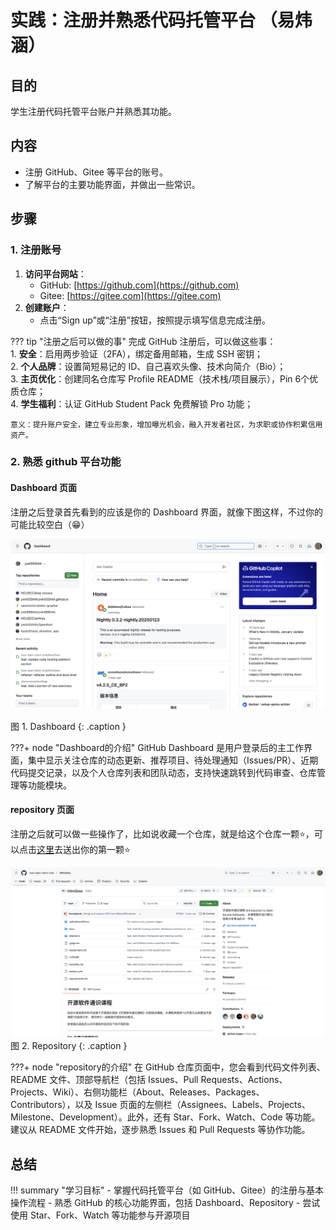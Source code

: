 # 实践：注册并熟悉代码托管平台 （易炜涵）

## 目的

学生注册代码托管平台账户并熟悉其功能。

## 内容

- 注册 GitHub、Gitee 等平台的账号。
- 了解平台的主要功能界面，并做出一些常识。

## 步骤

### 1. 注册账号

1. **访问平台网站**：
   - GitHub: [https://github.com](https://github.com)
   - Gitee: [https://gitee.com](https://gitee.com)
2. **创建账户**：
   - 点击“Sign up”或“注册”按钮，按照提示填写信息完成注册。

??? tip "注册之后可以做的事"
    完成 GitHub 注册后，可以做这些事：  
    1. **安全**：启用两步验证（2FA），绑定备用邮箱，生成 SSH 密钥；  
    2. **个人品牌**：设置简短易记的 ID、自己喜欢头像、技术向简介（Bio）；  
    3. **主页优化**：创建同名仓库写 Profile README（技术栈/项目展示），Pin 6个优质仓库；  
    4. **学生福利**：认证 GitHub Student Pack 免费解锁 Pro 功能；  

    意义：提升账户安全，建立专业形象，增加曝光机会，融入开发者社区，为求职或协作积累信用资产。

### 2. 熟悉 github 平台功能

#### Dashboard 页面

注册之后登录首先看到的应该是你的 Dashboard 界面，就像下图这样，不过你的可能比较空白（😁）

![Dashboard](../../../assets/Dashborad.png)

图 1. Dashboard
{: .caption }

???+ node "Dashboard的介绍"
    GitHub Dashboard 是用户登录后的主工作界面，集中显示关注仓库的动态更新、推荐项目、待处理通知（Issues/PR）、近期代码提交记录，以及个人仓库列表和团队动态，支持快速跳转到代码审查、仓库管理等功能模块。

#### repository 页面

注册之后就可以做一些操作了，比如说收藏一个仓库，就是给这个仓库一颗⭐️，可以点击[这里](https://github.com/hust-open-atom-club/intro2oss)去送出你的第一颗⭐️

![repository](../../../assets/repo.png)
图 2. Repository
{: .caption }

???+ node "repository的介绍"
    在 GitHub 仓库页面中，您会看到代码文件列表、README 文件、顶部导航栏（包括 Issues、Pull Requests、Actions、Projects、Wiki）、右侧功能栏（About、Releases、Packages、Contributors），以及 Issue 页面的左侧栏（Assignees、Labels、Projects、Milestone、Development）。此外，还有 Star、Fork、Watch、Code 等功能。建议从 README 文件开始，逐步熟悉 Issues 和 Pull Requests 等协作功能。

## 总结

!!! summary "学习目标"
    - 掌握代码托管平台（如 GitHub、Gitee）的注册与基本操作流程
    - 熟悉 GitHub 的核心功能界面，包括 Dashboard、Repository
    - 尝试使用 Star、Fork、Watch 等功能参与开源项目
